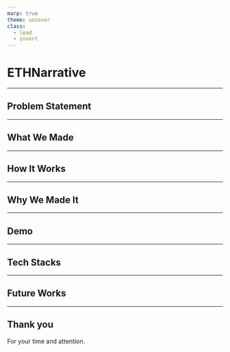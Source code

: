 ```yaml
---
marp: true
theme: uncover
class:
  - lead
  - invert
---
```


# ETHNarrative

---

## Problem Statement

---

## What We Made

---

## How It Works

---

## Why We Made It

---

## Demo

---

## Tech Stacks

---

## Future Works

---

## Thank you

For your time and attention.
